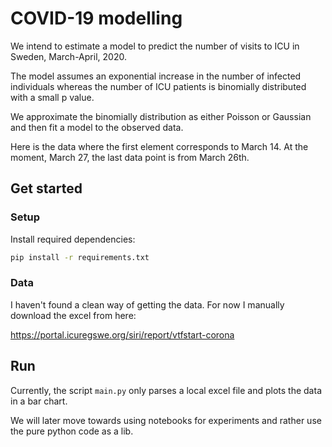 # COVID-19 modelling

We intend to estimate a model to predict the number of visits to ICU
in Sweden, March-April, 2020.

The model assumes an exponential increase in the number of infected
individuals whereas the number of ICU patients is binomially distributed
with a small p value.

We approximate the binomially distribution as either Poisson or Gaussian
and then fit a model to the observed data.

Here is the data where the first element corresponds to March 14.
At the moment, March 27, the last data point is from March 26th.

## Get started

### Setup
Install required dependencies:

```bash
pip install -r requirements.txt
```

### Data
I haven't found a clean way of getting the data.
For now I manually download the excel from here:

https://portal.icuregswe.org/siri/report/vtfstart-corona

## Run
Currently, the script `main.py` only parses a local excel file and plots the data in a bar chart.

We will later move towards using notebooks for experiments and rather use the pure python code as a lib.
